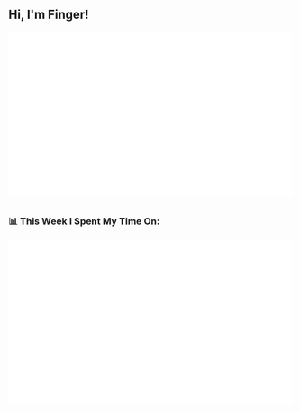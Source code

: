 <h2> Hi, I'm Finger!</h2>

<img align="right" src="https://raw.githubusercontent.com/spianmo/github-stats/master/generated/overview.svg#gh-light-mode-only">

<!-- <img align="right" height="160em" src="https://github-readme-stats-eight-theta.vercel.app/api/top-langs/?username=spianmo&layout=compact&langs_count=8&theme=algolia"/>	 -->
	
```go
package main

type Me struct {
	Name   string
	Job    string
	Code   string
	Skills string
}

func main() {
	me := &Me{
		Name:   "Finger",
		Job:    "Client-side Engineer",
		Code:   "Java and C++ and Others",
		Skills: "Android Security NLP ^o^",
	}
	_ = me
}
```


<h3>📊 This Week I Spent My Time On:</h3>
<img align='right' src="https://raw.githubusercontent.com/spianmo/github-stats/master/generated/languages.svg#gh-light-mode-only">

<!--START_SECTION:waka-->

```text
Python                   20 hrs 9 mins   █████████████░░░░░░░░░░░░   52.16 %
JavaScript               6 hrs 4 mins    ████░░░░░░░░░░░░░░░░░░░░░   15.73 %
Vue.js                   5 hrs 31 mins   ███▓░░░░░░░░░░░░░░░░░░░░░   14.31 %
TypeScript               1 hr 41 mins    █░░░░░░░░░░░░░░░░░░░░░░░░   04.39 %
JSON                     1 hr 38 mins    █░░░░░░░░░░░░░░░░░░░░░░░░   04.27 %
Jupyter                  45 mins         ▒░░░░░░░░░░░░░░░░░░░░░░░░   01.97 %
```

<!--END_SECTION:waka-->
